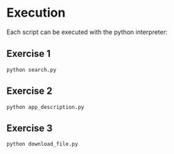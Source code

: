 # Execution

Each script can be executed with the python interpreter:

## Exercise 1
```
python search.py
```

## Exercise 2
```
python app_description.py
```

## Exercise 3
```
python download_file.py
```

